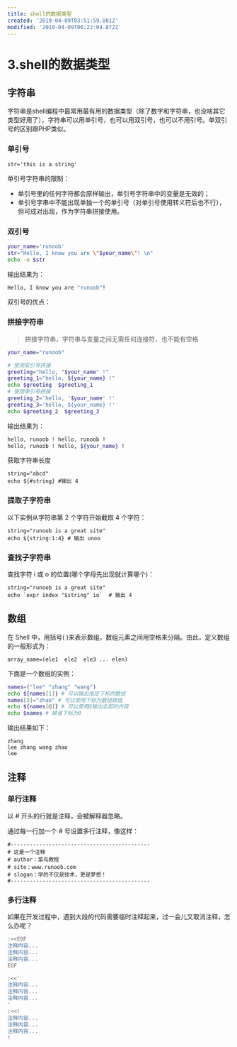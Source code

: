```yaml
---
title: shell的数据类型
created: '2019-04-09T03:51:59.801Z'
modified: '2019-04-09T06:22:04.872Z'
---
```


# 3.shell的数据类型

## 字符串

字符串是shell编程中最常用最有用的数据类型（除了数字和字符串，也没啥其它类型好用了），字符串可以用单引号，也可以用双引号，也可以不用引号。单双引号的区别跟PHP类似。

### 单引号

```
str='this is a string'
```
单引号字符串的限制：

* 单引号里的任何字符都会原样输出，单引号字符串中的变量是无效的；
* 单引号字串中不能出现单独一个的单引号（对单引号使用转义符后也不行），但可成对出现，作为字符串拼接使用。

### 双引号

```bash
your_name='runoob'
str="Hello, I know you are \"$your_name\"! \n"
echo -e $str
```

输出结果为：

```bash
Hello, I know you are "runoob"! 
```
双引号的优点：

### 拼接字符串

> 拼接字符串，字符串与变量之间无需任何连接符，也不能有空格

```bash
your_name="runoob"
```
```bash
# 使用双引号拼接
greeting="hello, "$your_name" !"
greeting_1="hello, ${your_name} !"
echo $greeting  $greeting_1
# 使用单引号拼接
greeting_2='hello, '$your_name' !'
greeting_3='hello, ${your_name} !'
echo $greeting_2  $greeting_3
```
输出结果为：

```bash
hello, runoob ! hello, runoob !
hello, runoob ! hello, ${your_name} !
```
获取字符串长度
```
string="abcd"
echo ${#string} #输出 4
```

### 提取子字符串

以下实例从字符串第 2 个字符开始截取 4 个字符：

```
string="runoob is a great site"
echo ${string:1:4} # 输出 unoo
```
### 查找子字符串

查找字符 i 或 o 的位置(哪个字母先出现就计算哪个)：

```
string="runoob is a great site"
echo `expr index "$string" io`  # 输出 4
```


## 数组

在 Shell 中，用括号( )来表示数组，数组元素之间用空格来分隔。由此，定义数组的一般形式为：

```
array_name=(ele1  ele2  ele3 ... elen)
```


下面是一个数组的实例：

```bash
names=("lee" "zhang" "wang")
echo ${names[1]} # 可以输出指定下标的数组
names[3]="zhao" # 可以使用下标为数组赋值
echo ${names[@]} # 可以使用@输出全部的内容
echo $names # 缺省下标为0
```

输出结果如下：

```
zhang
lee zhang wang zhao
lee
```


## 注释

### 单行注释

以 # 开头的行就是注释，会被解释器忽略。

通过每一行加一个 # 号设置多行注释，像这样：

```
#--------------------------------------------
# 这是一个注释
# author：菜鸟教程
# site：www.runoob.com
# slogan：学的不仅是技术，更是梦想！
#--------------------------------------------
```



### 多行注释

如果在开发过程中，遇到大段的代码需要临时注释起来，过一会儿又取消注释，怎么办呢？

```bash
:<<EOF
注释内容...
注释内容...
注释内容...
EOF
```

```bash
:<<'
注释内容...
注释内容...
注释内容...
'
:<<!
注释内容...
注释内容...
注释内容...
!
```
